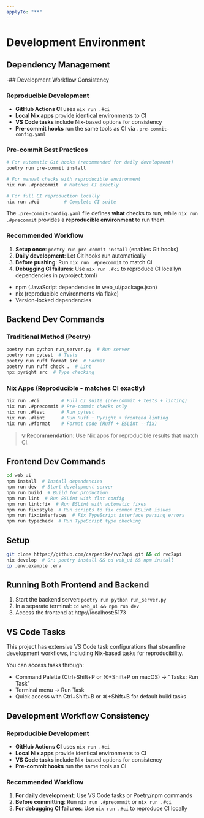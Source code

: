 ```yaml
---
applyTo: "**"
---
```


# Development Environment

## Dependency Management

-## Development Workflow Consistency

### Reproducible Development

- **GitHub Actions CI** uses `nix run .#ci`
- **Local Nix apps** provide identical environments to CI
- **VS Code tasks** include Nix-based options for consistency
- **Pre-commit hooks** run the same tools as CI via `.pre-commit-config.yaml`

### Pre-commit Best Practices

```bash
# For automatic Git hooks (recommended for daily development)
poetry run pre-commit install

# For manual checks with reproducible environment
nix run .#precommit  # Matches CI exactly

# For full CI reproduction locally
nix run .#ci         # Complete CI suite
```

The `.pre-commit-config.yaml` file defines **what** checks to run, while `nix run .#precommit` provides a **reproducible environment** to run them.

### Recommended Workflow

1. **Setup once**: `poetry run pre-commit install` (enables Git hooks)
2. **Daily development**: Let Git hooks run automatically
3. **Before pushing**: Run `nix run .#precommit` to match CI
4. **Debugging CI failures**: Use `nix run .#ci` to reproduce CI locallyn dependencies in pyproject.toml)
- npm (JavaScript dependencies in web_ui/package.json)
- nix (reproducible environments via flake)
- Version-locked dependencies

## Backend Dev Commands

### Traditional Method (Poetry)

```bash
poetry run python run_server.py  # Run server
poetry run pytest  # Tests
poetry run ruff format src  # Format
poetry run ruff check .  # Lint
npx pyright src  # Type checking
```

### Nix Apps (Reproducible - matches CI exactly)

```bash
nix run .#ci        # Full CI suite (pre-commit + tests + linting)
nix run .#precommit # Pre-commit checks only
nix run .#test      # Run pytest
nix run .#lint      # Run Ruff + Pyright + frontend linting
nix run .#format    # Format code (Ruff + ESLint --fix)
```

> **💡 Recommendation**: Use Nix apps for reproducible results that match CI.

## Frontend Dev Commands

```bash
cd web_ui
npm install  # Install dependencies
npm run dev  # Start development server
npm run build  # Build for production
npm run lint  # Run ESLint with flat config
npm run lint:fix  # Run ESLint with automatic fixes
npm run fix:style  # Run scripts to fix common ESLint issues
npm run fix:interfaces  # Fix TypeScript interface parsing errors
npm run typecheck  # Run TypeScript type checking
```

## Setup

```bash
git clone https://github.com/carpenike/rvc2api.git && cd rvc2api
nix develop  # Or: poetry install && cd web_ui && npm install
cp .env.example .env
```

## Running Both Frontend and Backend

1. Start the backend server: `poetry run python run_server.py`
2. In a separate terminal: `cd web_ui && npm run dev`
3. Access the frontend at http://localhost:5173

## VS Code Tasks

This project has extensive VS Code task configurations that streamline development workflows, including Nix-based tasks for reproducibility.

You can access tasks through:

- Command Palette (Ctrl+Shift+P or ⌘+Shift+P on macOS) → "Tasks: Run Task"
- Terminal menu → Run Task
- Quick access with Ctrl+Shift+B or ⌘+Shift+B for default build tasks

## Development Workflow Consistency

### Reproducible Development

- **GitHub Actions CI** uses `nix run .#ci`
- **Local Nix apps** provide identical environments to CI
- **VS Code tasks** include Nix-based options for consistency
- **Pre-commit hooks** run the same tools as CI

### Recommended Workflow

1. **For daily development**: Use VS Code tasks or Poetry/npm commands
2. **Before committing**: Run `nix run .#precommit` or `nix run .#ci`
3. **For debugging CI failures**: Use `nix run .#ci` to reproduce CI locally
